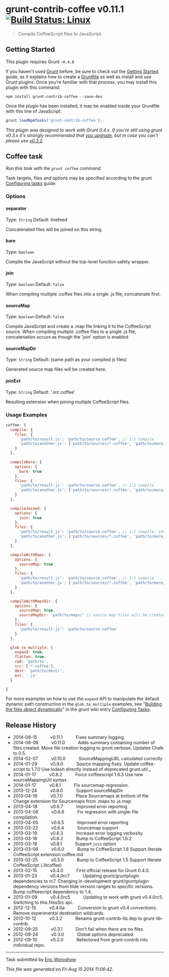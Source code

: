 # grunt-contrib-coffee v0.11.1 [![Build Status: Linux](https://travis-ci.org/gruntjs/grunt-contrib-coffee.png?branch=master)](https://travis-ci.org/gruntjs/grunt-contrib-coffee)

> Compile CoffeeScript files to JavaScript.



## Getting Started
This plugin requires Grunt `~0.4.0`

If you haven't used [Grunt](http://gruntjs.com/) before, be sure to check out the [Getting Started](http://gruntjs.com/getting-started) guide, as it explains how to create a [Gruntfile](http://gruntjs.com/sample-gruntfile) as well as install and use Grunt plugins. Once you're familiar with that process, you may install this plugin with this command:

```shell
npm install grunt-contrib-coffee --save-dev
```

Once the plugin has been installed, it may be enabled inside your Gruntfile with this line of JavaScript:

```js
grunt.loadNpmTasks('grunt-contrib-coffee');
```

*This plugin was designed to work with Grunt 0.4.x. If you're still using grunt v0.3.x it's strongly recommended that [you upgrade](http://gruntjs.com/upgrading-from-0.3-to-0.4), but in case you can't please use [v0.3.2](https://github.com/gruntjs/grunt-contrib-coffee/tree/grunt-0.3-stable).*


## Coffee task
_Run this task with the `grunt coffee` command._

Task targets, files and options may be specified according to the grunt [Configuring tasks](http://gruntjs.com/configuring-tasks) guide.
### Options

#### separator
Type: `String`
Default: linefeed

Concatenated files will be joined on this string.

#### bare
Type: `boolean`

Compile the JavaScript without the top-level function safety wrapper.

#### join
Type: `boolean`
Default: `false`

When compiling multiple .coffee files into a single .js file, concatenate first.

#### sourceMap
Type: `boolean`
Default: `false`

Compile JavaScript and create a .map file linking it to the CoffeeScript source. When compiling multiple .coffee files to a single .js file, concatenation occurs as though the 'join' option is enabled

#### sourceMapDir
Type: `String`
Default: (same path as your compiled js files)

Generated source map files will be created here.

#### joinExt
Type: `String`
Default: '.src.coffee'

Resulting extension when joining multiple CoffeeScript files.

### Usage Examples

```js
coffee: {
  compile: {
    files: {
      'path/to/result.js': 'path/to/source.coffee', // 1:1 compile
      'path/to/another.js': ['path/to/sources/*.coffee', 'path/to/more/*.coffee'] // compile and concat into single file
    }
  },

  compileBare: {
    options: {
      bare: true
    },
    files: {
      'path/to/result.js': 'path/to/source.coffee', // 1:1 compile
      'path/to/another.js': ['path/to/sources/*.coffee', 'path/to/more/*.coffee'] // compile and concat into single file
    }
  },

  compileJoined: {
    options: {
      join: true
    },
    files: {
      'path/to/result.js': 'path/to/source.coffee', // 1:1 compile, identical output to join = false
      'path/to/another.js': ['path/to/sources/*.coffee', 'path/to/more/*.coffee'] // concat then compile into single file
    }
  },

  compileWithMaps: {
    options: {
      sourceMap: true
    },
    files: {
      'path/to/result.js': 'path/to/source.coffee', // 1:1 compile
      'path/to/another.js': ['path/to/sources/*.coffee', 'path/to/more/*.coffee'] // concat then compile into single file
    }
  },

  compileWithMapsDir: {
    options: {
      sourceMap: true,
      sourceMapDir: 'path/to/maps/' // source map files will be created here
    },
    files: {
      'path/to/result.js': 'path/to/source.coffee'
    }
  },

  glob_to_multiple: {
    expand: true,
    flatten: true,
    cwd: 'path/to',
    src: ['*.coffee'],
    dest: 'path/to/dest/',
    ext: '.js'
  }

}
```

For more examples on how to use the `expand` API to manipulate the default dynamic path construction in the `glob_to_multiple` examples, see "[Building the files object dynamically](http://gruntjs.com/configuring-tasks#building-the-files-object-dynamically)" in the grunt wiki entry [Configuring Tasks](http://gruntjs.com/configuring-tasks).


## Release History

 * 2014-08-15   v0.11.1   Fixes summary logging.
 * 2014-08-06   v0.11.0   Adds summary containing number of files created. Move file creation logging to grunt.verbose. Updates Chalk to 0.5.
 * 2014-02-07   v0.10.0   SourceMappingURL calculated correctly
 * 2014-01-29   v0.9.0   Source mapping fixes. Update coffee-script to 1.7.0 Use lodash directly instead of deprecated grunt.util._
 * 2014-01-17   v0.8.2   Force coffeescript 1.6.3 Use new sourceMappingUrl syntax.
 * 2014-01-17   v0.8.1   Fix sourcemap regression.
 * 2013-12-24   v0.8.0   Support sourceMapDir
 * 2013-04-19   v0.7.0   Place Sourcemaps at bottom of file Change extension for Sourcemaps from .maps to .js.map
 * 2013-04-18   v0.6.7   Improved error reporting
 * 2013-04-08   v0.6.6   Fix regression with single-file compilation.
 * 2013-04-05   v0.6.5   Improved error reporting
 * 2013-03-22   v0.6.4   Sourcemap support
 * 2013-03-19   v0.6.3   Increase error logging verbosity.
 * 2013-03-18   v0.6.2   Bump to CoffeeScript 1.6.2
 * 2013-03-18   v0.6.1   Support `join` option
 * 2013-03-06   v0.6.0   Bump to CoffeeScript 1.6 Support literate CoffeeScript extension coffee.md
 * 2013-02-25   v0.5.0   Bump to CoffeeScript 1.5 Support literate CoffeeScript (.litcoffee)
 * 2013-02-15   v0.4.0   First official release for Grunt 0.4.0.
 * 2013-01-23   v0.4.0rc7   Updating grunt/gruntplugin dependencies to rc7. Changing in-development grunt/gruntplugin dependency versions from tilde version ranges to specific versions. Bump coffeescript dependency to 1.4.
 * 2013-01-09   v0.4.0rc5   Updating to work with grunt v0.4.0rc5. Switching to this.filesSrc api.
 * 2012-12-15   v0.4.0a   Conversion to grunt v0.4 conventions. Remove experimental destination wildcards.
 * 2012-10-12   v0.3.2   Rename grunt-contrib-lib dep to grunt-lib-contrib.
 * 2012-09-25   v0.3.1   Don't fail when there are no files.
 * 2012-09-24   v0.3.0   Global options depreciated.
 * 2012-09-10   v0.2.0   Refactored from grunt-contrib into individual repo.

---

Task submitted by [Eric Woroshow](http://ericw.ca/)

*This file was generated on Fri Aug 15 2014 11:06:42.*
